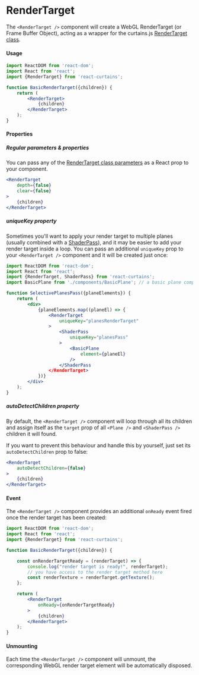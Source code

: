 <h1>RenderTarget</h1>

The `<RenderTarget />` component will create a WebGL RenderTarget (or Frame Buffer Object), acting as a wrapper for the curtains.js <a href="https://www.curtainsjs.com/render-target-class.html">RenderTarget class</a>.

#### Usage

```jsx
import ReactDOM from 'react-dom';
import React from 'react';
import {RenderTarget} from 'react-curtains';

function BasicRenderTarget({children}) {
    return (
        <RenderTarget>
            {children}
        </RenderTarget>
    );
}
```

#### Properties

##### Regular parameters & properties

You can pass any of the <a href="https://www.curtainsjs.com/render-target-class.html#parameters">RenderTarget class parameters</a> as a React prop to your component.

```jsx
<RenderTarget
    depth={false}
    clear={false}
>
    {children}
</RenderTarget>
```

##### uniqueKey property

Sometimes you'll want to apply your render target to multiple planes (usually combined with a [ShaderPass](shader-pass.md)), and it may be easier to add your render target inside a loop. You can pass an additional `uniqueKey` prop to your `<RenderTarget />` component and it will be created just once:

```jsx
import ReactDOM from 'react-dom';
import React from 'react';
import {RenderTarget, ShaderPass} from 'react-curtains';
import BasicPlane from './components/BasicPlane'; // a basic plane component

function SelectivePlanesPass({planeElements}) {
    return (
        <div>
            {planeElements.map((planeEl) => {
                <RenderTarget
                    uniqueKey="planesRenderTarget"
                >
                    <ShaderPass
                        uniqueKey="planesPass"
                    >
                        <BasicPlane
                            element={planeEl}
                        />
                    </ShaderPass
                </RenderTarget>
            })}
        </div>
    );
}
```

##### autoDetectChildren property

By default, the `<RenderTarget />` component will loop through all its children and assign itself as the `target` prop of all `<Plane />` and `<ShaderPass />` children it will found.

If you want to prevent this behaviour and handle this by yourself, just set its `autoDetectChildren` prop to false:

```jsx
<RenderTarget
    autoDetectChildren={false}
>
    {children}
</RenderTarget>
```

#### Event

The `<RenderTarget />` component provides an additional `onReady` event fired once the render target has been created: 

```jsx
import ReactDOM from 'react-dom';
import React from 'react';
import {RenderTarget} from 'react-curtains';

function BasicRenderTarget({children}) {

    const onRenderTargetReady = (renderTarget) => {
        console.log("render target is ready!", renderTarget);
        // you have access to the render target method here
        const renderTexture = renderTarget.getTexture();
    };

    return (
        <RenderTarget
            onReady={onRenderTargetReady}
        >
            {children}
        </RenderTarget>
    );
}
```

#### Unmounting

Each time the `<RenderTarget />` component will unmount, the corresponding WebGL render target element will be automatically disposed.